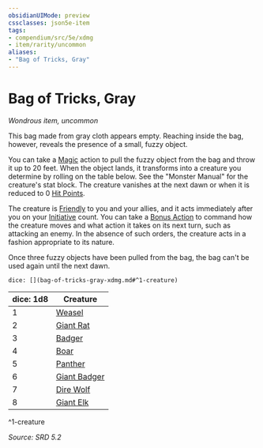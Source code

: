 ```yaml
---
obsidianUIMode: preview
cssclasses: json5e-item
tags:
- compendium/src/5e/xdmg
- item/rarity/uncommon
aliases: 
- "Bag of Tricks, Gray"
---
```

# Bag of Tricks, Gray
*Wondrous item, uncommon*  


This bag made from gray cloth appears empty. Reaching inside the bag, however, reveals the presence of a small, fuzzy object.

You can take a [Magic](actions.md#Magic) action to pull the fuzzy object from the bag and throw it up to 20 feet. When the object lands, it transforms into a creature you determine by rolling on the table below. See the "Monster Manual" for the creature's stat block. The creature vanishes at the next dawn or when it is reduced to 0 [Hit Points](hit-points-xphb.md).

The creature is [Friendly](friendly-attitude-xphb.md) to you and your allies, and it acts immediately after you on your [Initiative](initiative-xphb.md) count. You can take a [Bonus Action](bonus-action-xphb.md) to command how the creature moves and what action it takes on its next turn, such as attacking an enemy. In the absence of such orders, the creature acts in a fashion appropriate to its nature.

Once three fuzzy objects have been pulled from the bag, the bag can't be used again until the next dawn.

`dice: [](bag-of-tricks-gray-xdmg.md#^1-creature)`

| dice: 1d8 | Creature |
|-----------|----------|
| 1 | [Weasel](weasel-xmm.md) |
| 2 | [Giant Rat](giant-rat-xmm.md) |
| 3 | [Badger](badger-xmm.md) |
| 4 | [Boar](boar-xmm.md) |
| 5 | [Panther](panther-xmm.md) |
| 6 | [Giant Badger](giant-badger-xmm.md) |
| 7 | [Dire Wolf](dire-wolf-xmm.md) |
| 8 | [Giant Elk](giant-elk-xmm.md) |
^1-creature

*Source: SRD 5.2*